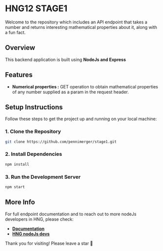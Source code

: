 # HNG12 STAGE1

Welcome to the repository which includes an API endpoint that takes a number and returns interesting mathematical properties about it, along with a fun fact.

## Overview

This backend application is built using **NodeJs and Express**

## Features

- **Numerical properties :** GET operation to obtain mathematical properties of any number supplied as a param in the request header.

## Setup Instructions

Follow these steps to get the project up and running on your local machine:

### 1. Clone the Repository

```bash
git clone https://github.com/pennimerger/stage1.git
```

### 2. Install Dependencies

```bash
npm install
```

### 3. Run the Development Server

```bash
npm start
```

## More Info

For full endpoint documentation and to reach out to more nodeJs developers in HNG, please check:
- [**Documentation**](https://documenter.getpostman.com/view/42382485/2sAYXFgc6s)
- [**HNG nodeJs devs**](https://hng.tech/hire/nodejs-developers)

Thank you for visiting! Please leave a star 🌟
